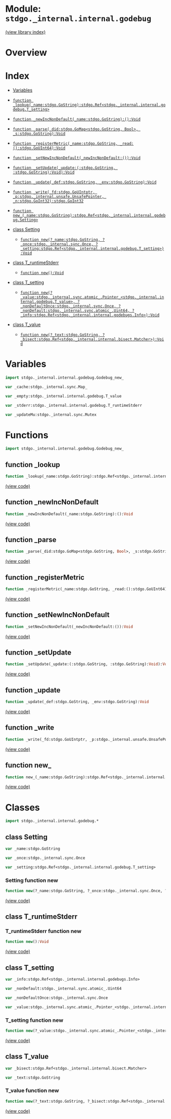 # Module: `stdgo._internal.internal.godebug`

[(view library index)](../../../stdgo.md)


# Overview


# Index


- [Variables](<#variables>)

- [`function _lookup(_name:stdgo.GoString):stdgo.Ref<stdgo._internal.internal.godebug.T_setting>`](<#function-_lookup>)

- [`function _newIncNonDefault(_name:stdgo.GoString):():Void`](<#function-_newincnondefault>)

- [`function _parse(_did:stdgo.GoMap<stdgo.GoString, Bool>, _s:stdgo.GoString):Void`](<#function-_parse>)

- [`function _registerMetric(_name:stdgo.GoString, _read:():stdgo.GoUInt64):Void`](<#function-_registermetric>)

- [`function _setNewIncNonDefault(_newIncNonDefault:()):Void`](<#function-_setnewincnondefault>)

- [`function _setUpdate(_update:(:stdgo.GoString, :stdgo.GoString):Void):Void`](<#function-_setupdate>)

- [`function _update(_def:stdgo.GoString, _env:stdgo.GoString):Void`](<#function-_update>)

- [`function _write(_fd:stdgo.GoUIntptr, _p:stdgo._internal.unsafe.UnsafePointer, _n:stdgo.GoInt32):stdgo.GoInt32`](<#function-_write>)

- [`function new_(_name:stdgo.GoString):stdgo.Ref<stdgo._internal.internal.godebug.Setting>`](<#function-new_>)

- [class Setting](<#class-setting>)

  - [`function new(?_name:stdgo.GoString, ?_once:stdgo._internal.sync.Once, ?_setting:stdgo.Ref<stdgo._internal.internal.godebug.T_setting>):Void`](<#setting-function-new>)

- [class T\_runtimeStderr](<#class-t_runtimestderr>)

  - [`function new():Void`](<#t_runtimestderr-function-new>)

- [class T\_setting](<#class-t_setting>)

  - [`function new(?_value:stdgo._internal.sync.atomic_.Pointer_<stdgo._internal.internal.godebug.T_value>, ?_nonDefaultOnce:stdgo._internal.sync.Once, ?_nonDefault:stdgo._internal.sync.atomic_.Uint64, ?_info:stdgo.Ref<stdgo._internal.internal.godebugs.Info>):Void`](<#t_setting-function-new>)

- [class T\_value](<#class-t_value>)

  - [`function new(?_text:stdgo.GoString, ?_bisect:stdgo.Ref<stdgo._internal.internal.bisect.Matcher>):Void`](<#t_value-function-new>)

# Variables


```haxe
import stdgo._internal.internal.godebug.Godebug_new_
```


```haxe
var _cache:stdgo._internal.sync.Map_
```


```haxe
var _empty:stdgo._internal.internal.godebug.T_value
```


```haxe
var _stderr:stdgo._internal.internal.godebug.T_runtimeStderr
```


```haxe
var _updateMu:stdgo._internal.sync.Mutex
```


# Functions


```haxe
import stdgo._internal.internal.godebug.Godebug_new_
```


## function \_lookup


```haxe
function _lookup(_name:stdgo.GoString):stdgo.Ref<stdgo._internal.internal.godebug.T_setting>
```


[\(view code\)](<./Godebug_new_.hx#L3>)


## function \_newIncNonDefault


```haxe
function _newIncNonDefault(_name:stdgo.GoString):():Void
```


[\(view code\)](<./Godebug_new_.hx#L3>)


## function \_parse


```haxe
function _parse(_did:stdgo.GoMap<stdgo.GoString, Bool>, _s:stdgo.GoString):Void
```


[\(view code\)](<./Godebug_new_.hx#L3>)


## function \_registerMetric


```haxe
function _registerMetric(_name:stdgo.GoString, _read:():stdgo.GoUInt64):Void
```


[\(view code\)](<./Godebug_new_.hx#L3>)


## function \_setNewIncNonDefault


```haxe
function _setNewIncNonDefault(_newIncNonDefault:()):Void
```


[\(view code\)](<./Godebug_new_.hx#L3>)


## function \_setUpdate


```haxe
function _setUpdate(_update:(:stdgo.GoString, :stdgo.GoString):Void):Void
```


[\(view code\)](<./Godebug_new_.hx#L3>)


## function \_update


```haxe
function _update(_def:stdgo.GoString, _env:stdgo.GoString):Void
```


[\(view code\)](<./Godebug_new_.hx#L3>)


## function \_write


```haxe
function _write(_fd:stdgo.GoUIntptr, _p:stdgo._internal.unsafe.UnsafePointer, _n:stdgo.GoInt32):stdgo.GoInt32
```


[\(view code\)](<./Godebug_new_.hx#L3>)


## function new\_


```haxe
function new_(_name:stdgo.GoString):stdgo.Ref<stdgo._internal.internal.godebug.Setting>
```


[\(view code\)](<./Godebug_new_.hx#L3>)


# Classes


```haxe
import stdgo._internal.internal.godebug.*
```


## class Setting


```haxe
var _name:stdgo.GoString
```


```haxe
var _once:stdgo._internal.sync.Once
```


```haxe
var _setting:stdgo.Ref<stdgo._internal.internal.godebug.T_setting>
```


### Setting function new


```haxe
function new(?_name:stdgo.GoString, ?_once:stdgo._internal.sync.Once, ?_setting:stdgo.Ref<stdgo._internal.internal.godebug.T_setting>):Void
```


[\(view code\)](<./Godebug_Setting.hx#L8>)


## class T\_runtimeStderr


### T\_runtimeStderr function new


```haxe
function new():Void
```


[\(view code\)](<./Godebug_T_runtimeStderr.hx#L4>)


## class T\_setting


```haxe
var _info:stdgo.Ref<stdgo._internal.internal.godebugs.Info>
```


```haxe
var _nonDefault:stdgo._internal.sync.atomic_.Uint64
```


```haxe
var _nonDefaultOnce:stdgo._internal.sync.Once
```


```haxe
var _value:stdgo._internal.sync.atomic_.Pointer_<stdgo._internal.internal.godebug.T_value>
```


### T\_setting function new


```haxe
function new(?_value:stdgo._internal.sync.atomic_.Pointer_<stdgo._internal.internal.godebug.T_value>, ?_nonDefaultOnce:stdgo._internal.sync.Once, ?_nonDefault:stdgo._internal.sync.atomic_.Uint64, ?_info:stdgo.Ref<stdgo._internal.internal.godebugs.Info>):Void
```


[\(view code\)](<./Godebug_T_setting.hx#L8>)


## class T\_value


```haxe
var _bisect:stdgo.Ref<stdgo._internal.internal.bisect.Matcher>
```


```haxe
var _text:stdgo.GoString
```


### T\_value function new


```haxe
function new(?_text:stdgo.GoString, ?_bisect:stdgo.Ref<stdgo._internal.internal.bisect.Matcher>):Void
```


[\(view code\)](<./Godebug_T_value.hx#L6>)


